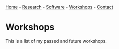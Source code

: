 [Home](index) - [Research](research) - [Software](software) - [Workshops](workshops) - [Contact](contact)

# Workshops

This is a list of my passed and future workshops. 
